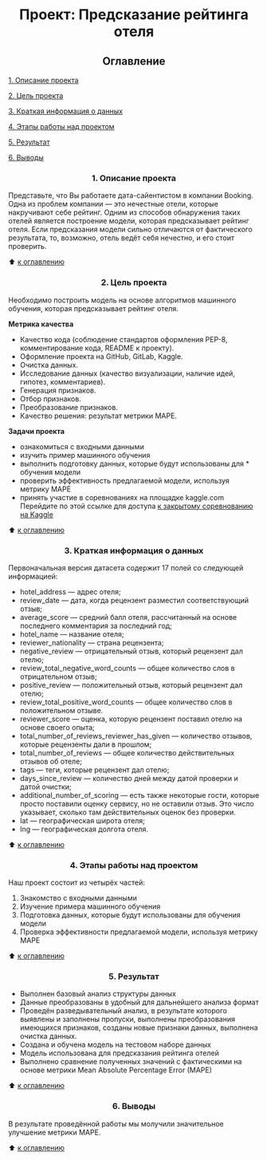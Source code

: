 # <center> Проект: Предсказание рейтинга отеля

##  <center> Оглавление
[1. Описание проекта](https://github.com/Sonnenbergenfluganschluss/SkillF_ds/tree/SkillFD/Project_3#-1-описание-проекта)

[2. Цель проекта](https://github.com/Sonnenbergenfluganschluss/SkillF_ds/tree/SkillFD/Project_3#-2-цель-проекта)

[3. Краткая информация о данных](https://github.com/Sonnenbergenfluganschluss/SkillF_ds/tree/SkillFD/Project_3#-3-краткая-информация-о-данных)

[4. Этапы работы над проектом](https://github.com/Sonnenbergenfluganschluss/SkillF_ds/tree/SkillFD/Project_3#-4-этапы-работы-над-проектом)

[5. Результат](https://github.com/Sonnenbergenfluganschluss/SkillF_ds/tree/SkillFD/Project_3#-5-результат)

[6. Выводы](https://github.com/Sonnenbergenfluganschluss/SkillF_ds/tree/SkillFD/Project_3#-6-выводы)

###  <center> 1. Описание проекта
Представьте, что Вы работаете дата-сайентистом в компании Booking. Одна из проблем компании — это нечестные отели, которые накручивают себе рейтинг. Одним из способов обнаружения таких отелей является построение модели, которая предсказывает рейтинг отеля. Если предсказания модели сильно отличаются от фактического результата, то, возможно, отель ведёт себя нечестно, и его стоит проверить.

:arrow_up: [к оглавлению](https://github.com/Sonnenbergenfluganschluss/SkillF_ds/tree/SkillFD/Project_3#-оглавление)

###  <center> 2. Цель проекта
Необходимо построить модель на основе алгоритмов машинного обучения, которая предсказывает рейтинг отеля.

**Метрика качества**
* Качество кода (соблюдение стандартов оформления PEP-8, комментирование кода, README к проекту). 
* Оформление проекта на GitHub, GitLab, Kaggle.
* Очистка данных.
* Исследование данных (качество визуализации, наличие идей, гипотез, комментариев).
* Генерация признаков.
* Отбор признаков.
* Преобразование признаков.
* Качество решения: результат метрики MAPE.

**Задачи проекта**
* ознакомиться с входными данными
* изучить пример машинного обучения
* выполнить подготовку данных, которые будут использованы для * обучения модели
* проверить эффективность предлагаемой модели, используя метрику MAPE
* принять участие в соревнованиях на площадке kaggle.com Перейдите по этой ссылке для доступа [к закрытому соревнованию на Kaggle](https://www.kaggle.com/t/cb7841e866d743f6843848ce328b0034)

:arrow_up: [к оглавлению](https://github.com/Sonnenbergenfluganschluss/SkillF_ds/tree/SkillFD/Project_3#-оглавление)

###  <center> 3. Краткая информация о данных
Первоначальная версия датасета содержит 17 полей со следующей информацией:

* hotel_address — адрес отеля;
* review_date — дата, когда рецензент разместил соответствующий отзыв;
* average_score — средний балл отеля, рассчитанный на основе последнего комментария за последний год;
* hotel_name — название отеля;
* reviewer_nationality — страна рецензента;
* negative_review — отрицательный отзыв, который рецензент дал отелю;
* review_total_negative_word_counts — общее количество слов в отрицательном отзыв;
* positive_review — положительный отзыв, который рецензент дал отелю;
* review_total_positive_word_counts — общее количество слов в положительном отзыве.
* reviewer_score — оценка, которую рецензент поставил отелю на основе своего опыта;
* total_number_of_reviews_reviewer_has_given — количество отзывов, которые рецензенты дали в прошлом;
* total_number_of_reviews — общее количество действительных отзывов об отеле;
* tags — теги, которые рецензент дал отелю;
* days_since_review — количество дней между датой проверки и датой очистки;
* additional_number_of_scoring — есть также некоторые гости, которые просто поставили оценку сервису, но не оставили отзыв. Это число указывает, сколько там действительных оценок без проверки.
* lat — географическая широта отеля;
* lng — географическая долгота отеля.

:arrow_up: [к оглавлению](https://github.com/Sonnenbergenfluganschluss/SkillF_ds/tree/SkillFD/Project_3#-оглавление)

###  <center> 4. Этапы работы над проектом
Наш проект состоит из четырёх частей:
1. Знакомство с входными данными
2. Изучение примера машинного обучения
3. Подготовка данных, которые будут использованы для обучения модели
4. Проверка эффективности предлагаемой модели, используя метрику MAPE

:arrow_up: [к оглавлению](https://github.com/Sonnenbergenfluganschluss/SkillF_ds/tree/SkillFD/Project_3#-оглавление)

###  <center> 5. Результат
- Выполнен базовый анализ структуры данных
- Данные преобразованы в удобный для дальнейшего анализа формат
- Проведён разведывательный анализ, в результате которого выявлены и заполнены пропуски, выполнены преобразования имеющихся признаков, созданы новые признаки данных, выполнена очистка данных.
- Создана и обучена модель на тестовом наборе данных
- Модель использована для предсказания рейтинга отелей
- Выполнено сравнение полученных значений с фактическими на основе метрики Mean Absolute Percentage Error (MAPE)

:arrow_up: [к оглавлению](https://github.com/Sonnenbergenfluganschluss/SkillF_ds/tree/SkillFD/Project_3#-оглавление)

###  <center> 6. Выводы
В результате проведённой работы мы молучили значительное улучшение метрики МАРЕ. 

:arrow_up: [к оглавлению](https://github.com/Sonnenbergenfluganschluss/SkillF_ds/tree/SkillFD/Project_3#-оглавление)
